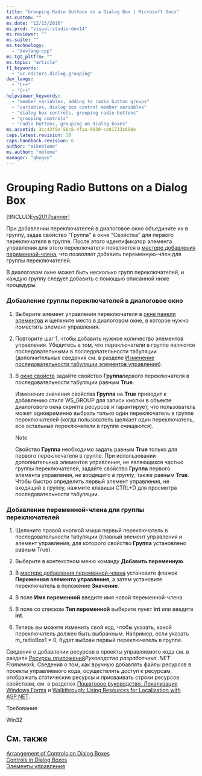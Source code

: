 ```yaml
---
title: "Grouping Radio Buttons on a Dialog Box | Microsoft Docs"
ms.custom: ""
ms.date: "12/15/2016"
ms.prod: "visual-studio-dev14"
ms.reviewer: ""
ms.suite: ""
ms.technology: 
  - "devlang-cpp"
ms.tgt_pltfrm: ""
ms.topic: "article"
f1_keywords: 
  - "vc.editors.dialog.grouping"
dev_langs: 
  - "C++"
  - "C++"
helpviewer_keywords: 
  - "member variables, adding to radio button groups"
  - "variables, dialog box control member variables"
  - "dialog box controls, grouping radio buttons"
  - "grouping controls"
  - "radio buttons, grouping on dialog boxes"
ms.assetid: 3cc43f9e-56c8-4faa-9930-ce81733c69de
caps.latest.revision: 10
caps.handback.revision: 6
author: "mikeblome"
ms.author: "mblome"
manager: "ghogen"
---
```

# Grouping Radio Buttons on a Dialog Box
[!INCLUDE[vs2017banner](../assembler/inline/includes/vs2017banner.md)]

При добавлении переключателей в диалоговое окно объедините их в группу, задав свойство "Группа" в окне "Свойства" для первого переключателя в группе. После этого идентификатор элемента управления для этого переключателя появляется в [мастере добавления переменной\-члена](../ide/add-member-variable-wizard.md), что позволяет добавить переменную\-член для группы переключателей.  
  
 В диалоговом окне может быть несколько групп переключателей, и каждую группу следует добавить с помощью описанной ниже процедуры.  
  
### Добавление группы переключателей в диалоговое окно  
  
1.  Выберите элемент управления переключателя в [окне панели элементов](../Topic/Toolbox.md) и щелкните место в диалоговом окне, в которое нужно поместить элемент управления.  
  
2.  Повторите шаг 1, чтобы добавить нужное количество элементов управления. Убедитесь в том, что переключатели в группе являются последовательными в последовательности табуляции \(дополнительные сведения см. в разделе [Изменение последовательности табуляции элементов управления](../mfc/changing-the-tab-order-of-controls.md)\).  
  
3.  В [окне свойств](../Topic/Properties%20Window.md) задайте свойство **Группа***первого* переключателя в последовательности табуляции равным **True**.  
  
     Изменение значения свойства **Группа** на **True** приводит к добавлению стиля WS\_GROUP для записи кнопки в объекте диалогового окна скрипта ресурсов и гарантирует, что пользователь может одновременно выбрать только один переключатель в группе переключателей \(когда пользователь щелкает один переключатель, все остальные переключатели в группе очищаются\).  
  
    > [!NOTE]
    >  Свойство **Группа** необходимо задать равным **True** только для первого переключателя в группе. При использовании дополнительных элементов управления, не являющихся частью группы переключателей, задайте свойство **Группа** первого элемента управления, *не входящего в группу*, также равным **True**. Чтобы быстро определить первый элемент управления, не входящий в группу, нажмите клавиши CTRL\+D для просмотра последовательности табуляции.  
  
### Добавление переменной\-члена для группы переключателей  
  
1.  Щелкните правой кнопкой мыши первый переключатель в последовательности табуляции \(главный элемент управления и элемент управления, для которого свойство **Группа** установлено равным True\).  
  
2.  Выберите в контекстном меню команду **Добавить переменную**.  
  
3.  В [мастере добавления переменной\-члена](../ide/add-member-variable-wizard.md) установите флажок **Переменная элемента управления**, а затем установите переключатель в положение **Значение**.  
  
4.  В поле **Имя переменной** введите имя новой переменной\-члена.  
  
5.  В поле со списком **Тип переменной** выберите пункт **int** или введите **int**.  
  
6.  Теперь вы можете изменить свой код, чтобы указать, какой переключатель должен быть выбранным. Например, если указать m\_radioBox1 \= 0, будет выбран первый переключатель в группе.  
  
 Сведения о добавлении ресурсов в проекты управляемого кода см. в разделе [Ресурсы приложений](../Topic/Resources%20in%20Desktop%20Apps.md)*Руководства разработчика .NET Framework*. Сведения о том, как вручную добавлять файлы ресурсов в проекты управляемого кода, осуществлять доступ к ресурсам, отображать статические ресурсы и присваивать строки ресурсов свойствам, см. в разделах [Пошаговое руководство. Локализация Windows Forms](http://msdn.microsoft.com/ru-ru/9a96220d-a19b-4de0-9f48-01e5d82679e5) и [Walkthrough: Using Resources for Localization with ASP.NET](../Topic/Walkthrough:%20Using%20Resources%20for%20Localization%20with%20ASP.NET.md).  
  
 Требования  
  
 Win32  
  
## См. также  
 [Arrangement of Controls on Dialog Boxes](../mfc/arrangement-of-controls-on-dialog-boxes.md)   
 [Controls in Dialog Boxes](../mfc/controls-in-dialog-boxes.md)   
 [Элементы управления](../mfc/controls-mfc.md)